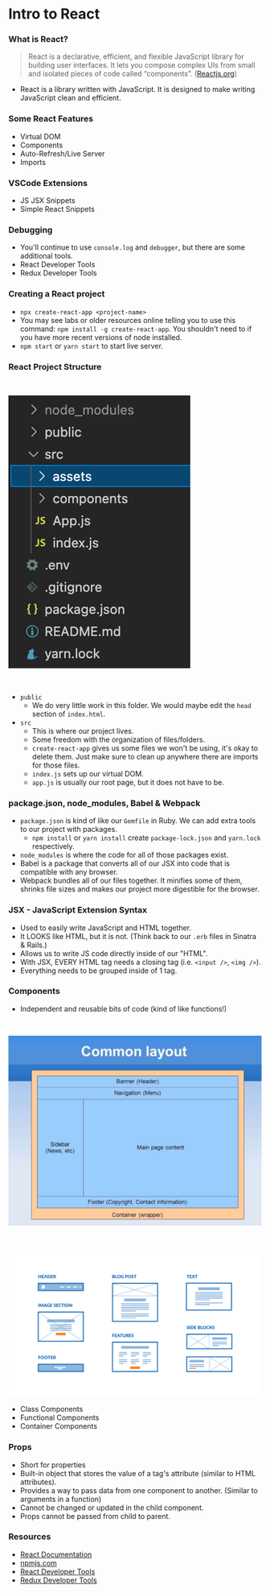 # Intro to React

### **What is React?**
> React is a declarative, efficient, and flexible JavaScript library for building user interfaces. It lets you compose complex UIs from small and isolated pieces of code called “components”. ([Reactjs.org](https://reactjs.org/tutorial/tutorial.html))

* React is a library written with JavaScript. It is designed to make writing JavaScript clean and efficient.

### **Some React Features**
* Virtual DOM
* Components
* Auto-Refresh/Live Server
* Imports

### **VSCode Extensions**
  * JS JSX Snippets
  * Simple React Snippets

### **Debugging**
  * You'll continue to use `console.log` and `debugger`, but there are some additional tools.
  * React Developer Tools
  * Redux Developer Tools

### **Creating a React project**
* `npx create-react-app <project-name>`
* You may see labs or older resources online telling you to use this command:  `npm install -g create-react-app`. You shouldn't need to if you have more recent versions of node installed.
* `npm start` or `yarn start` to start live server.

### **React Project Structure**

&nbsp; 

![React App Project Structure](./readme-img/structure.png)

&nbsp; 

* `public`
  - We do very little work in this folder. We would maybe edit the `head` section of `index.html`.
* `src`
  - This is where our project lives.
  - Some freedom with the organization of files/folders.
  - `create-react-app` gives us some files we won't be using, it's okay to delete them. Just make sure to clean up anywhere there are imports for those files.
  - `index.js` sets up our virtual DOM.
  - `app.js` is usually our root page, but it does not have to be.

### **package.json, node_modules, Babel & Webpack**
  * `package.json` is kind of like our `Gemfile` in Ruby. We can add extra tools to our project with packages.
    - `npm install` or `yarn install` create `package-lock.json` and `yarn.lock` respectively.
  * `node_modules` is where the code for all of those packages exist.
  * Babel is a package that converts all of our JSX into code that is compatible with any browser.
  * Webpack bundles all of our files together. It minifies some of them, shrinks file sizes and makes our project more digestible for the browser.

### **JSX - JavaScript Extension Syntax**
  * Used to easily write JavaScript and HTML together.
  * It LOOKS like HTML, but it is not. (Think back to our `.erb` files in Sinatra & Rails.)
  * Allows us to write JS code directly inside of our "HTML".
  * With JSX, EVERY HTML tag needs a closing tag (i.e. `<input />`, `<img />`).
  * Everything needs to be grouped inside of 1 tag. 

### **Components**
  * Independent and reusable bits of code (kind of like functions!)

  &nbsp; 
  &nbsp; 

  ![Common React Layout](./readme-img/components2.jpeg)

  &nbsp; 

  ![React Component Examples](./readme-img/components.png)
  * Class Components
  * Functional Components
  * Container Components

### **Props**
  * Short for properties
  * Built-in object that stores the value of a tag's attribute (similar to HTML attributes).
  * Provides a way to pass data from one component to another. (Similar to arguments in a function)
  * Cannot be changed or updated in the child component.
  * Props cannot be passed from child to parent.

### **Resources**
  * [React Documentation](https://reactjs.org/)
  * [npmjs.com](https://www.npmjs.com/)
  * [React Developer Tools](https://chrome.google.com/webstore/detail/react-developer-tools/fmkadmapgofadopljbjfkapdkoienihi?hl=en)
  * [Redux Developer Tools](https://chrome.google.com/webstore/detail/redux-devtools/lmhkpmbekcpmknklioeibfkpmmfibljd?hl=en)